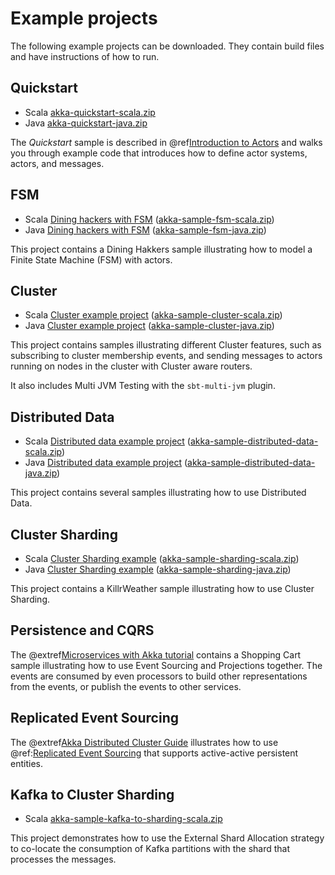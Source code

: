 # Example projects

The following example projects can be downloaded. They contain build files and have instructions
of how to run.

## Quickstart

* Scala [akka-quickstart-scala.zip](../attachments/akka-quickstart-scala.zip)
* Java [akka-quickstart-java.zip](../attachments/akka-quickstart-java.zip)
 
The *Quickstart* sample is described in @ref[Introduction to Actors](../typed/actors.md#first-example) and walks you through example code that introduces how to define actor systems, actors, and
messages.

## FSM

* Scala [Dining hackers with FSM](https://github.com/akka/akka-core/tree/main/samples/akka-sample-fsm-scala) ([akka-sample-fsm-scala.zip](../attachments/akka-sample-fsm-scala.zip))
* Java [Dining hackers with FSM](https://github.com/akka/akka-core/tree/main/samples/akka-sample-fsm-java) ([akka-sample-fsm-java.zip](../attachments/akka-sample-fsm-java.zip))

This project contains a Dining Hakkers sample illustrating how to model a Finite State Machine (FSM) with actors.

## Cluster

* Scala [Cluster example project](https://github.com/akka/akka-core/tree/main/samples/akka-sample-cluster-scala#readme) ([akka-sample-cluster-scala.zip](../attachments/akka-sample-cluster-scala.zip))
* Java [Cluster example project](https://github.com/akka/akka-core/tree/main/samples/akka-sample-cluster-java#readme) ([akka-sample-cluster-java.zip](../attachments/akka-sample-cluster-java.zip))

This project contains samples illustrating different Cluster features, such as
subscribing to cluster membership events, and sending messages to actors running on nodes in the cluster
with Cluster aware routers.

It also includes Multi JVM Testing with the `sbt-multi-jvm` plugin.

## Distributed Data

* Scala [Distributed data example project](https://github.com/akka/akka-core/tree/main/samples/akka-sample-distributed-data-scala#readme) ([akka-sample-distributed-data-scala.zip](../attachments/akka-sample-distributed-data-scala.zip))
* Java [Distributed data example project](https://github.com/akka/akka-core/tree/main/samples/akka-sample-distributed-data-java#readme) ([akka-sample-distributed-data-java.zip](../attachments/akka-sample-distributed-data-java.zip))

This project contains several samples illustrating how to use Distributed Data.

## Cluster Sharding

* Scala [Cluster Sharding example](https://github.com/akka/akka-core/tree/main/samples/akka-sample-sharding-scala#readme) ([akka-sample-sharding-scala.zip](../attachments/akka-sample-sharding-scala.zip))
* Java [Cluster Sharding example](https://github.com/akka/akka-core/tree/main/samples/akka-sample-sharding-java#readme) ([akka-sample-sharding-java.zip](../attachments/akka-sample-sharding-java.zip))

This project contains a KillrWeather sample illustrating how to use Cluster Sharding.

## Persistence and CQRS

The @extref[Microservices with Akka tutorial](platform-guide:microservices-tutorial/) contains a
Shopping Cart sample illustrating how to use Event Sourcing and Projections together. The events are
consumed by even processors to build other representations from the events, or publish the events
to other services.

## Replicated Event Sourcing

The @extref[Akka Distributed Cluster Guide](akka-distributed-cluster:guide/3-active-active.html) illustrates how to use @ref:[Replicated Event Sourcing](../typed/replicated-eventsourcing.md) that supports
active-active persistent entities.

## Kafka to Cluster Sharding 

* Scala [akka-sample-kafka-to-sharding-scala.zip](../attachments/akka-sample-kafka-to-sharding-scala.zip)

This project demonstrates how to use the External Shard Allocation strategy to co-locate the consumption of Kafka
partitions with the shard that processes the messages.



